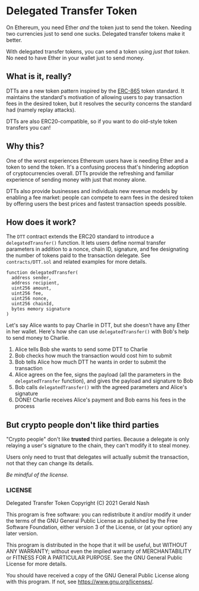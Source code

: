 # Delegated Transfer Token

On Ethereum, you need Ether _and_ the token just to send the token. Needing two currencies just to send one sucks. Delegated transfer tokens make it better.

With delegated transfer tokens, you can send a token using _just that token_. No need to have Ether in your wallet just to send money.

## What is it, really?

DTTs are a new token pattern inspired by the [ERC-865](https://github.com/ethereum/EIPs/issues/865) token standard. It maintains the standard's motivation of allowing users to pay transaction fees in the desired token, but it resolves the security concerns the standard had (namely replay attacks).

DTTs are also ERC20-compatible, so if you want to do old-style token transfers you can!

## Why this?

One of the worst experiences Ethereum users have is needing Ether and a token to send the token. It's a confusing process that's hindering adoption of cryptocurrencies overall. DTTs provide the refreshing and familiar experience of sending money with just that money alone.

DTTs also provide businesses and individuals new revenue models by enabling a fee market: people can compete to earn fees in the desired token by offering users the best prices and fastest transaction speeds possible.  

## How does it work?

The `DTT` contract extends the ERC20 standard to introduce a `delegatedTransfer()` function. It lets users define normal transfer parameters in addition to a nonce, chain ID, signature, and fee designating the number of tokens paid to the transaction delegate. See `contracts/DTT.sol` and related examples for more details.

```solidity
function delegatedTransfer(
  address sender,
  address recipient,
  uint256 amount,
  uint256 fee,
  uint256 nonce,
  uint256 chainId,
  bytes memory signature
)
```

Let's say Alice wants to pay Charlie in DTT, but she doesn't have any Ether in her wallet. Here's how she can use `delegatedTransfer()` with Bob's help to send money to Charlie.

1. Alice tells Bob she wants to send some DTT to Charlie
2. Bob checks how much the transaction would cost him to submit
3. Bob tells Alice how much DTT he wants in order to submit the transaction
4. Alice agrees on the fee, signs the payload (all the parameters in the `delegatedTransfer` function), and gives the payload and signature to Bob
5. Bob calls `delegatedTransfer()` with the agreed parameters and Alice's signature
6. DONE! Charlie receives Alice's payment and Bob earns his fees in the process  

## But crypto people don't like third parties

"Crypto people" don't like **trusted** third parties. Because a delegate is only relaying a user's signature to the chain, they can't modify it to steal money.

Users only need to trust that delegates will actually submit the transaction, not that they can change its details.  

_Be mindful of the license._

### LICENSE

Delegated Transfer Token
Copyright (C) 2021 Gerald Nash

This program is free software: you can redistribute it and/or modify it under the terms of the GNU General Public License as published by the Free Software Foundation, either version 3 of the License, or (at your option) any later version.

This program is distributed in the hope that it will be useful, but WITHOUT ANY WARRANTY; without even the implied warranty of MERCHANTABILITY or FITNESS FOR A PARTICULAR PURPOSE. See the GNU General Public License for more details.

You should have received a copy of the GNU General Public License along with this program. If not, see <https://www.gnu.org/licenses/>.
